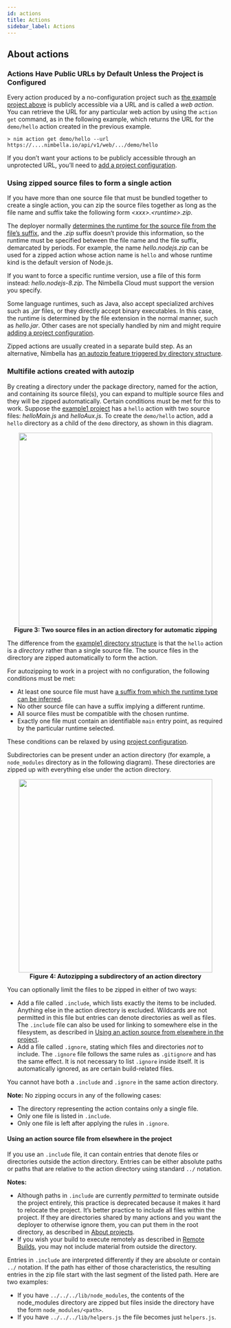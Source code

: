 ```yaml
---
id: actions
title: Actions
sidebar_label: Actions
---
```


<!-- test -->

## About actions

### Actions Have Public URLs by Default Unless the Project is Configured

Every action produced by a no-configuration project such as [the example project above](single-action-example.md) is publicly accessible via a URL and is called a _web action_. You can retrieve the URL for any particular web action by using the `action get` command, as in the following example, which returns the URL for the `demo/hello` action created in the previous example.

```shell
> nim action get demo/hello --url
https://....nimbella.io/api/v1/web/.../demo/hello
```

If you don’t want your actions to be publicly accessible through an unprotected URL, you’ll need to [add a project configuration](configuration.md).

### Using zipped source files to form a single action

If you have more than one source file that must be bundled together to create a single action, you can zip the source files together as long as the file name and suffix take the following form _\<xxx\>.\<runtime\>.zip_.

The deployer normally [determines the runtime for the source file from the file’s suffix](deployer-features.md#nimbella-deployer-supported-runtimes-for-actions), and the _.zip_ suffix doesn’t provide this information, so the runtime must be specified between the file name and the file suffix, demarcated by periods. For example, the name _hello.nodejs.zip_ can be used for a zipped action whose action name is `hello` and whose runtime kind is the default version of Node.js.

If you want to force a specific runtime version, use a file of this form instead: _hello.nodejs-8.zip_. The Nimbella Cloud must support the version you specify.

Some language runtimes, such as Java, also accept specialized archives such as _.jar_ files, or they directly accept binary executables. In this case, the runtime is determined by the file extension in the normal manner, such as _hello.jar_. Other cases are not specially handled by nim and might require [adding a project configuration](configuration.md).

Zipped actions are usually created in a separate build step. As an alternative, Nimbella has [an autozip feature triggered by directory structure](#multifile-actions-created-with-autozip).

### Multifile actions created with autozip

By creating a directory under the package directory, named for the action, and containing its source file(s), you can expand to multiple source files and they will be zipped automatically. Certain conditions must be met for this to work. Suppose the [example1 project](single-action-example.md) has a `hello` action with two source files: _helloMain.js_ and _helloAux.js_. To create the `demo/hello` action, add a `hello` directory as a child of the `demo` directory, as shown in this diagram.

<center><img src="/img/fig4-nim-example2-project-directory-structure.svg" height="450"/></center>
<center><strong>Figure 3: Two source files in an action directory for automatic zipping</strong></center>

The difference from the [example1 directory structure](single-action-example.md#fig2) is that the `hello` action is a _directory_ rather than a single source file. The source files in the directory are zipped automatically to form the action.

For autozipping to work in a project with no configuration, the following conditions must be met:

- At least one source file must have [a suffix from which the runtime type can be inferred](deployer-features.md#nimbella-deployer-supported-runtimes-for-actions).
- No other source file can have a suffix implying a different runtime.
- All source files must be compatible with the chosen runtime.
- Exactly one file must contain an identifiable `main` entry point, as required by the particular runtime selected.

These conditions can be relaxed by using [project configuration](configuration.md).

Subdirectories can be present under an action directory (for example, a `node_modules` directory as in the following diagram). These directories are zipped up with everything else under the action directory.

<center><img src="/img/fig5-nim-example2-complex-directory-structure.svg" height="450"/></center>
<center><strong>Figure 4: Autozipping a subdirectory of an action directory</strong></center>

You can optionally limit the files to be zipped in either of two ways:

- Add a file called `.include`, which lists exactly the items to be included. Anything else in the action directory is excluded. Wildcards are not permitted in this file but entries can denote directories as well as files. The `.include` file can also be used for linking to somewhere else in the filesystem, as described in [Using an action source from elsewhere in the project](#using-an-action-source-file-from-elsewhere-in-the-project).
- Add a file called `.ignore`, stating which files and directories _not_ to include. The `.ignore` file follows the same rules as `.gitignore` and has the same effect. It is not necessary to list `.ignore` inside itself. It is automatically ignored, as are certain build-related files.

You cannot have both a `.include` and `.ignore` in the same action directory.

**Note:** No zipping occurs in any of the following cases:

- The directory representing the action contains only a single file.
- Only one file is listed in `.include`.
- Only one file is left after applying the rules in `.ignore`.

#### Using an action source file from elsewhere in the project

If you use an `.include` file, it can contain entries that denote files or directories outside the action directory. Entries can be either absolute paths or paths that are relative to the action directory using standard `../` notation.

**Notes:**

- Although paths in `.include` are currently _permitted_ to terminate outside the project entirely, this practice is deprecated because it makes it hard to relocate the project. It’s better practice to include all files within the project. If they are directories shared by many actions and you want the deployer to otherwise ignore them, you can put them in the root directory, as described in [About projects](projects.md).
- If you wish your build to execute remotely as described in [Remote Builds](building.md#remote-builds), you may not include material from outside the directory.

Entries in `.include` are interpreted differently if they are absolute or contain `../` notation. If the path has either of those characteristics, the resulting entries in the zip file start with the last segment of the listed path. Here are two examples:

- If you have `../../../lib/node_modules`, the contents of the node_modules directory are zipped but files inside the directory have the form `node_modules/<path>`.
- If you have `../../../lib/helpers.js` the file becomes just `helpers.js`.
